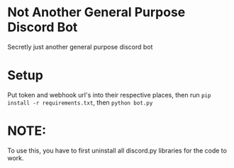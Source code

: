 # Not Another General Purpose Discord Bot
Secretly just another general purpose discord bot

# Setup
Put token and webhook url's into their respective places, then run `pip install -r requirements.txt`, then `python bot.py`

# NOTE:
To use this, you have to first uninstall all discord.py libraries for the code to work.
